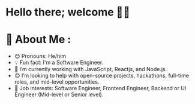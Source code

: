 # Hello there; welcome 👋🏾

# 💫 About Me :

- 😊 Pronouns: He/him
- 💡 Fun fact: I'm a Software Engineer.
- 🌱 I’m currently working with JavaScript, Reactjs, and Node.js.
- 😊 I’m looking to help with open-source projects, hackathons, full-time roles, and mid-level opportunities.
- 💼 Job interests: Software Engineer, Frontend Engineer, Backend or UI Engineer (Mid-level or Senior level).
